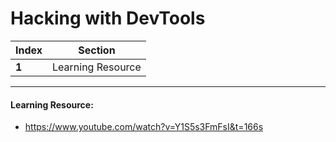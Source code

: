 # Hacking with DevTools

Index | Section
--- | ---
**1** | Learning Resource

___


#### Learning Resource: 

* https://www.youtube.com/watch?v=Y1S5s3FmFsI&t=166s
